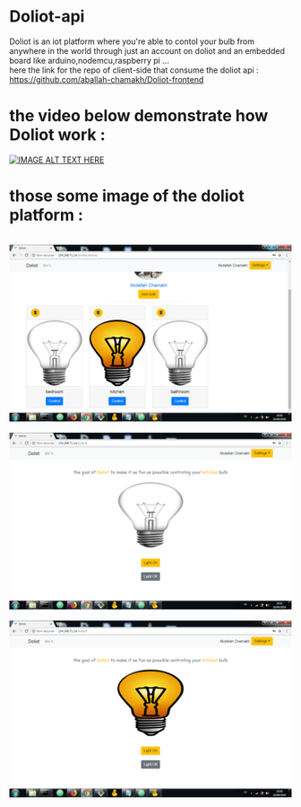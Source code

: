 # Doliot-api
Doliot is an iot platform where you're able to contol your bulb from anywhere in the world through just an account on doliot and an embedded board like arduino,nodemcu,raspberry pi ... <br/>
here the link for the repo of client-side that consume the doliot api : https://github.com/aballah-chamakh/Doliot-frontend
<br/>
# the video below demonstrate how Doliot work : 
[![IMAGE ALT TEXT HERE](https://img.youtube.com/vi/DavUFPt7fNs/0.jpg)](https://www.youtube.com/watch?v=DavUFPt7fNs) 
# those some image of the doliot platform : 
<br/>
<img src="https://github.com/aballah-chamakh/Doliot-frontend/blob/master/src/img/profile.png" /> <br/><br/>
<img src="https://github.com/aballah-chamakh/Doliot-frontend/blob/master/src/img/turnOff.png" /> <br/><br/>
<img src="https://github.com/aballah-chamakh/Doliot-frontend/blob/master/src/img/turnOn.png" /> 
